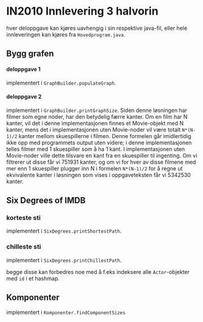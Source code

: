 # IN2010 Innlevering 3 halvorin

hver deloppgave kan kjøres uavhengig i sin respektive java-fil, eller hele innleveringen kan kjøres fra `Hovedprogram.java`.

## Bygg grafen

#### deloppgave 1

implementert i `GraphBuilder.populateGraph`.

#### deloppgave 2

implementert i `GraphBuilder.printGraphSize`.
Siden denne løsningen har filmer som egne noder, har den betydelig færre kanter.
Om en film har N kanter, vil det i denne implementasjonen finnes et Movie-objekt med N kanter, mens det i implementasjonen uten Movie-noder vil være totalt `N*(N-1)/2` kanter mellom skuespillerne i filmen.
Denne formelen går imidlertidig ikke opp med programmets output uten videre; i denne implementasjonen telles filmer med 1 skuespiller som å ha 1 kant.
I implementasjonen uten Movie-noder ville dette tilsvare en kant fra en skuespiller til ingenting. Om vi filtrerer ut disse får vi 751931 kanter, og om vi for hver av disse filmene med mer enn 1 skuespiller plugger inn N i formelen `N*(N-1)/2` for å regne ut ekvivalente kanter i løsningen som vises i oppgaveteksten får vi 5342530 kanter.

## Six Degrees of IMDB

### korteste sti

implementert i `SixDegrees.printShortestPath`.

### chilleste sti

implementert i `SixDegrees.printChillestPath`.

begge disse kan forbedres noe med å f.eks indeksere alle `Actor`-objekter med `id` i et hashmap.

## Komponenter

implementert i `Komponenter.findComponentSizes`
